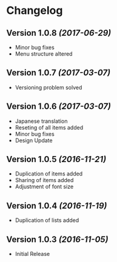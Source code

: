 Changelog
==========

Version 1.0.8 *(2017-06-29)*
----------------------------

 * Minor bug fixes
 * Menu structure altered


Version 1.0.7 *(2017-03-07)*
----------------------------

 * Versioning problem solved


Version 1.0.6 *(2017-03-07)*
----------------------------

 * Japanese translation
 * Reseting of all items added
 * Minor bug fixes
 * Design Update


Version 1.0.5 *(2016-11-21)*
----------------------------

 * Duplication of items added
 * Sharing of items added
 * Adjustment of font size 


Version 1.0.4 *(2016-11-19)*
----------------------------

 * Duplication of lists added


Version 1.0.3 *(2016-11-05)*
----------------------------

 * Initial Release
